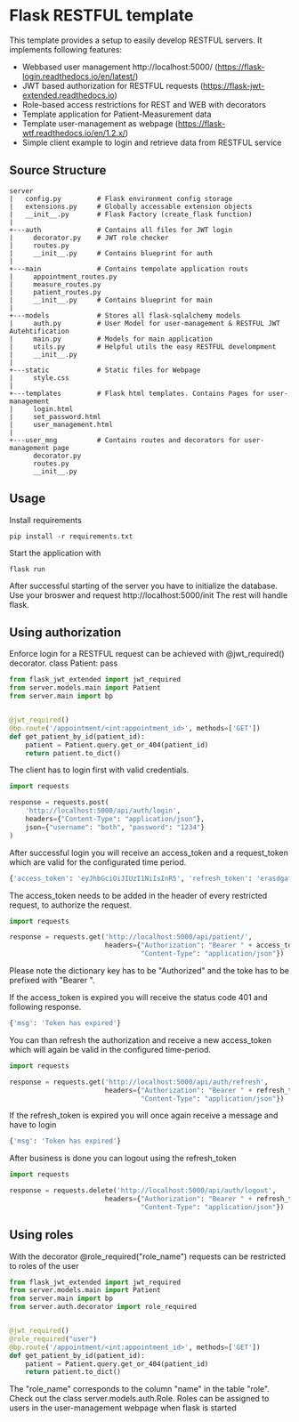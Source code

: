# Flask RESTFUL template

This template provides a setup to easily develop RESTFUL servers.
It implements following features:

- Webbased user management http://localhost:5000/ (https://flask-login.readthedocs.io/en/latest/)
- JWT based authorization for RESTFUL requests (https://flask-jwt-extended.readthedocs.io)
- Role-based access restrictions for REST and WEB with decorators
- Template application for Patient-Measurement data
- Template user-management as webpage (https://flask-wtf.readthedocs.io/en/1.2.x/)
- Simple client example to login and retrieve data from RESTFUL service

## Source Structure

```
server
|   config.py         # Flask environment config storage
|   extensions.py     # Globally accessable extension objects
|   __init__.py       # Flask Factory (create_flask function)
|
+---auth              # Contains all files for JWT login
|     decorator.py    # JWT role checker
|     routes.py
|     __init__.py     # Contains blueprint for auth
|
+---main              # Contains tempolate application routs
|     appointment_routes.py
|     measure_routes.py
|     patient_routes.py
|     __init__.py     # Contains blueprint for main
|
+---models            # Stores all flask-sqlalchemy models
|     auth.py         # User Model for user-management & RESTFUL JWT Autehtification
|     main.py         # Models for main application
|     utils.py        # Helpful utils the easy RESTFUL develompment
|     __init__.py
|
+---static            # Static files for Webpage
|     style.css
|
+---templates         # Flask html templates. Contains Pages for user-management
|     login.html      
|     set_password.html
|     user_management.html
|
+---user_mng          # Contains routes and decorators for user-management page
      decorator.py    
      routes.py
      __init__.py
```

## Usage

Install requirements

```shell
pip install -r requirements.txt
```

Start the application with

```shell
flask run
```

After successful starting of the server you have to initialize the database.
Use your broswer and request http://localhost:5000/init
The rest will handle flask.

## Using authorization

Enforce login for a RESTFUL request can be achieved with @jwt_required() decorator.
class Patient:
pass

````python
from flask_jwt_extended import jwt_required
from server.models.main import Patient
from server.main import bp


@jwt_required()
@bp.route('/appointment/<int:appointment_id>', methods=['GET'])
def get_patient_by_id(patient_id):
    patient = Patient.query.get_or_404(patient_id)
    return patient.to_dict()
````

The client has to login first with valid credentials.

````python
import requests

response = requests.post(
    'http://localhost:5000/api/auth/login',
    headers={"Content-Type": "application/json"},
    json={"username": "both", "password": "1234"}
)
````

After successful login you will receive an access_token and a request_token which are valid for the configurated time
period.

````python
{'access_token': 'eyJhbGciOiJIUzI1NiIsInR5', 'refresh_token': 'erasdgafg'}
````

The access_token needs to be added in the header of every restricted request, to authorize the request.

````python
import requests

response = requests.get('http://localhost:5000/api/patient/',
                        headers={"Authorization": "Bearer " + access_token,
                                 "Content-Type": "application/json"})
````

Please note the dictionary key has to be "Authorized" and the toke has to be prefixed with "Bearer ".

If the access_token is expired you will receive the status code 401 and following response.
````python 
{'msg': 'Token has expired'}
````

You can than refresh the authorization and receive a new access_token which will again be valid in the configured
time-period.
````python
import requests

response = requests.get('http://localhost:5000/api/auth/refresh',
                        headers={"Authorization": "Bearer " + refresh_token, 
                                 "Content-Type": "application/json"})
````

If the refresh_token is expired you will once again receive a message and have to login
````python 
{'msg': 'Token has expired'}
````

After business is done you can logout using the refresh_token
````python
import requests

response = requests.delete('http://localhost:5000/api/auth/logout',
                        headers={"Authorization": "Bearer " + refresh_token, 
                                 "Content-Type": "application/json"})
````
## Using roles

With the decorator @role_required("role_name") requests can be restricted to roles of the user

````python
from flask_jwt_extended import jwt_required
from server.models.main import Patient
from server.main import bp
from server.auth.decorator import role_required


@jwt_required()
@role_required("user")
@bp.route('/appointment/<int:appointment_id>', methods=['GET'])
def get_patient_by_id(patient_id):
    patient = Patient.query.get_or_404(patient_id)
    return patient.to_dict()
````

The "role_name" corresponds to the column "name" in the table "role". Check out the class server.models.auth.Role.
Roles can be assigned to users in the user-management webpage when flask is started